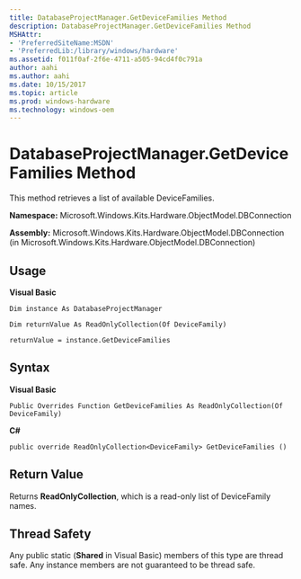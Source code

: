 ```yaml
---
title: DatabaseProjectManager.GetDeviceFamilies Method
description: DatabaseProjectManager.GetDeviceFamilies Method
MSHAttr:
- 'PreferredSiteName:MSDN'
- 'PreferredLib:/library/windows/hardware'
ms.assetid: f011f0af-2f6e-4711-a505-94cd4f0c791a
author: aahi
ms.author: aahi
ms.date: 10/15/2017
ms.topic: article
ms.prod: windows-hardware
ms.technology: windows-oem
---
```


# DatabaseProjectManager.GetDeviceFamilies Method


This method retrieves a list of available DeviceFamilies.

**Namespace:** Microsoft.Windows.Kits.Hardware.ObjectModel.DBConnection

**Assembly:** Microsoft.Windows.Kits.Hardware.ObjectModel.DBConnection (in Microsoft.Windows.Kits.Hardware.ObjectModel.DBConnection)

## <span id="Usage"></span><span id="usage"></span><span id="USAGE"></span>Usage


**Visual Basic**

`Dim instance As DatabaseProjectManager`

`Dim returnValue As ReadOnlyCollection(Of DeviceFamily)`

`returnValue = instance.GetDeviceFamilies`

## <span id="Syntax"></span><span id="syntax"></span><span id="SYNTAX"></span>Syntax


**Visual Basic**

`Public Overrides Function GetDeviceFamilies As ReadOnlyCollection(Of DeviceFamily)`

**C#**

`public override ReadOnlyCollection<DeviceFamily> GetDeviceFamilies ()`

## <span id="Return_Value"></span><span id="return_value"></span><span id="RETURN_VALUE"></span>Return Value


Returns **ReadOnlyCollection**, which is a read-only list of DeviceFamily names.

## <span id="Thread_Safety"></span><span id="thread_safety"></span><span id="THREAD_SAFETY"></span>Thread Safety


Any public static (**Shared** in Visual Basic) members of this type are thread safe. Any instance members are not guaranteed to be thread safe.

 

 






